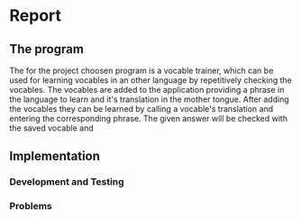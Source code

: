 # Report
## The program
The for the project choosen program is a vocable trainer, which can be used for learning vocables in an other language by repetitively checking the vocables. The vocables are added to the application providing a phrase in the language to learn and it's translation in the mother tongue. After adding the vocables they can be learned by calling a vocable's translation and entering the corresponding phrase.  The given answer will be checked with the saved vocable and 
## Implementation
### Development and Testing
### Problems
<!--stackedit_data:
eyJoaXN0b3J5IjpbLTIzMzYxMTM1MywxOTE0OTIwNzU2LC04Mj
U4OTg0MywtMzkzMDQ5MjgyXX0=
-->